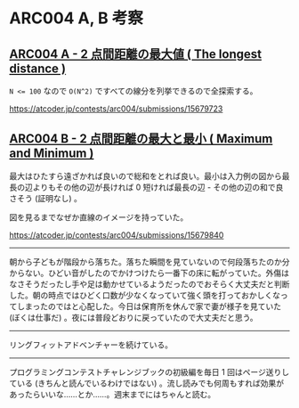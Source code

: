 # ARC004 A, B 考察

## [ARC004 A - 2 点間距離の最大値 ( The longest distance )](https://atcoder.jp/contests/arc004/tasks/arc004_1)

`N <= 100` なので `O(N^2)` ですべての線分を列挙できるので全探索する。

<https://atcoder.jp/contests/arc004/submissions/15679723>

## [ARC004 B - 2 点間距離の最大と最小 ( Maximum and Minimum )](https://atcoder.jp/contests/arc004/tasks/arc004_2)

最大はひたすら遠ざかれば良いので総和をとれば良い。最小は入力例の図から最長の辺よりもその他の辺が長ければ 0 短ければ最長の辺 - その他の辺の和で良さそう (証明なし) 。

図を見るまでなぜか直線のイメージを持っていた。

<https://atcoder.jp/contests/arc004/submissions/15679840>

---

朝から子どもが階段から落ちた。落ちた瞬間を見ていないので何段落ちたのか分からない。ひどい音がしたのでかけつけたら一番下の床に転がっていた。外傷はなさそうだったし手や足は動かせているようだったのでおそらく大丈夫だと判断した。朝の時点ではひどく口数が少なくなっていて強く頭を打っておかしくなってしまったのではと心配した。今日は保育所を休んで家で妻が様子を見ていた (ぼくは仕事だ) 。夜には普段どおりに戻っていたので大丈夫だと思う。

---

リングフィットアドベンチャーを続けている。

---

プログラミングコンテストチャレンジブックの初級編を毎日 1 回はページ送りしている (きちんと読んでいるわけではない) 。流し読みでも何周もすれば効果があったらいいな……とか……。週末までにはちゃんと読む。
